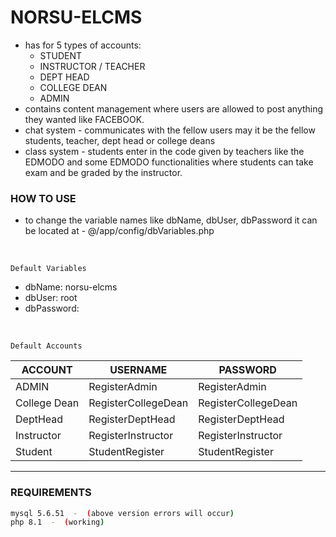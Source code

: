 # NORSU-ELCMS
- has for 5 types of accounts: 
    - STUDENT
    - INSTRUCTOR / TEACHER
    - DEPT HEAD
    - COLLEGE DEAN
    - ADMIN
- contains content management where users are allowed to post anything they wanted like FACEBOOK.
- chat system - communicates with the fellow users may it be the fellow students, teacher, dept head or college deans
- class system - students enter in the code given by teachers like the EDMODO and some EDMODO functionalities where students can take exam and be graded by the instructor.

### HOW TO USE
- to change the variable names like dbName, dbUser, dbPassword it can be located at - @/app/config/dbVariables.php 

<br />

`Default Variables`
- dbName: norsu-elcms
- dbUser: root
- dbPassword: 

<br />

`Default Accounts`

| ACCOUNT | USERNAME | PASSWORD |
|----------|----------|----------|
| ADMIN | RegisterAdmin | RegisterAdmin|
| College Dean | RegisterCollegeDean | RegisterCollegeDean |
| DeptHead | RegisterDeptHead | RegisterDeptHead |
| Instructor | RegisterInstructor | RegisterInstructor |
| Student | StudentRegister | StudentRegister |


----
### REQUIREMENTS


```bash 
mysql 5.6.51  -  (above version errors will occur)
php 8.1  -  (working)
```
